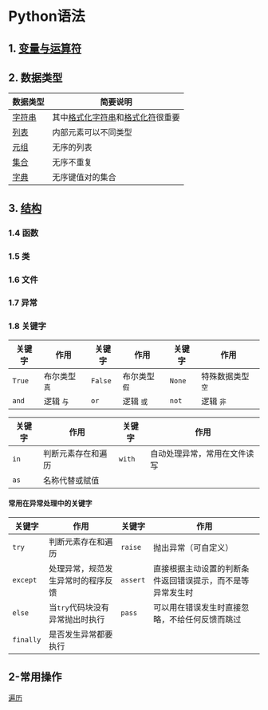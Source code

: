 # Python语法

## 1. [变量与运算符](https://github.com/keweizhang/Notes/blob/main/Python/py_Variables.md)


## 2. 数据类型

|数据类型|简要说明|
|----|----|
|[字符串](https://github.com/keweizhang/Notes/blob/main/Python/DataType/py_DataType_Str.md)|其中[格式化字符串](https://github.com/keweizhang/Notes/blob/main/Python/DataType/py_DataType_StrFormat.md)和[格式化符](https://github.com/keweizhang/Notes/blob/main/Python/DataType/py_DataType_StrFormator.md)很重要|
|[列表](https://github.com/keweizhang/Notes/blob/main/Python/DataType/py_DataType_List.md)|内部元素可以不同类型|
|[元组](https://github.com/keweizhang/Notes/blob/main/Python/DataType/py_DataType_Tuple.md)|无序的列表|
|[集合](https://github.com/keweizhang/Notes/blob/main/Python/DataType/py_DataType_Set.md)|无序不重复|
|[字典](https://github.com/keweizhang/Notes/blob/main/Python/DataType/py_DataType_Dict.md)|无序键值对的集合|

## 3. [结构](https://github.com/keweizhang/Notes/blob/main/Python/Structure/pyStructure.md)

### 1.4 函数

### 1.5 类

### 1.6 文件

### 1.7 异常

### 1.8 关键字
|关键字|作用|关键字|作用|关键字|作用|
|----|----|----|----|----|----|
| `True` | 布尔类型 `真` | `False` | 布尔类型 `假` | `None` |特殊数据类型 `空`|
| `and` | 逻辑 `与` | `or` | 逻辑 `或` | `not` | 逻辑 `非` |

|关键字|作用|关键字|作用
|----|----|----|----|
| `in` | 判断元素存在和遍历 | `with` | 自动处理异常，常用在文件读写 |
| `as` | 名称代替或赋值 |||

#### 常用在异常处理中的关键字
|关键字|作用|关键字|作用
|----|----|----|----|
| `try` | 判断元素存在和遍历 | `raise`| 抛出异常（可自定义）
| `except` | 处理异常，规范发生异常时的程序反馈 | `assert` | 直接根据主动设置的判断条件返回错误提示，而不是等异常发生时|
| `else` | 当`try`代码块没有异常抛出时执行| `pass` |可以用在错误发生时直接忽略，不给任何反馈而跳过|
| `finally` | 是否发生异常都要执行 ||

## 2-常用操作

[遍历](https://github.com/keweizhang/Notes/blob/main/Python/Operation/pyTraversal.md)



